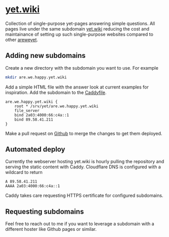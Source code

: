 # [yet.wiki](https://yet.wiki)

Collection of single-purpose yet-pages answering simple questions. All pages live under the same subdomain [yet.wiki](https://yet.wiki) reducing the cost and maintainance of setting up such single-purpose websites compared to other [areweyet](https://wiki.mozilla.org/Areweyet).

## Adding new subdomains

Create a new directory with the subdomain you want to use. For example

```bash
mkdir are.we.happy.yet.wiki
```

Add a simple HTML file with the answer look at current examples for inspiration.
Add the subdomain to the [Caddyfile](./Caddyfile).

```Caddyfile
are.we.happy.yet.wiki {
	root * /srv/yet/are.we.happy.yet.wiki
	file_server
	bind 2a03:4000:66:c4a::1
	bind 89.58.41.211
}

```

Make a pull request on [Github](https://github.com/mb/yet) to merge the changes to get them deployed.

## Automated deploy

Currently the webserver hosting yet.wiki is hourly pulling the repository and serving the static content with Caddy.
Cloudflare DNS is configured with a wildcard to return
```
A 89.58.41.211
AAAA 2a03:4000:66:c4a::1
```
Caddy takes care requesting HTTPS certificate for configured subdomains.

## Requesting subdomains

Feel free to reach out to me if you want to leverage a subdomain with a different hoster like Github pages or similar.
